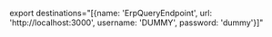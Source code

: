 

export destinations="[{name: 'ErpQueryEndpoint', url: 'http://localhost:3000', username: 'DUMMY', password: 'dummy'}]"

